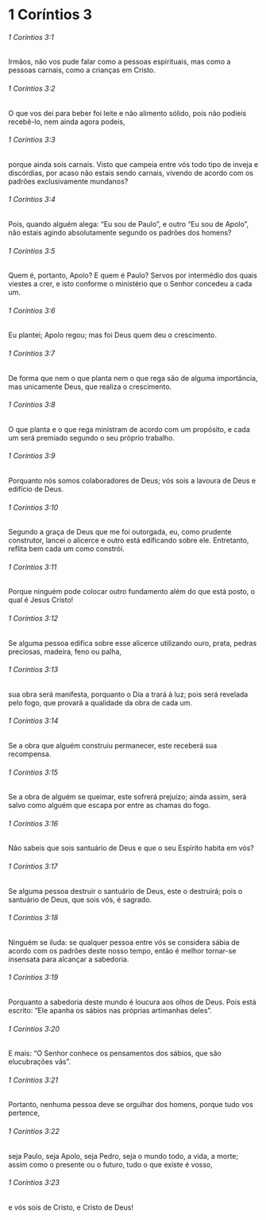 # 1 Coríntios 3

###### 1 Coríntios 3:1

Irmãos, não vos pude falar como a pessoas espirituais, mas como a pessoas carnais, como a crianças em Cristo.

###### 1 Coríntios 3:2

O que vos dei para beber foi leite e não alimento sólido, pois não podíeis recebê-lo, nem ainda agora podeis,

###### 1 Coríntios 3:3

porque ainda sois carnais. Visto que campeia entre vós todo tipo de inveja e discórdias, por acaso não estais sendo carnais, vivendo de acordo com os padrões exclusivamente mundanos?

###### 1 Coríntios 3:4

Pois, quando alguém alega: “Eu sou de Paulo”, e outro “Eu sou de Apolo”, não estais agindo absolutamente segundo os padrões dos homens?

###### 1 Coríntios 3:5

Quem é, portanto, Apolo? E quem é Paulo? Servos por intermédio dos quais viestes a crer, e isto conforme o ministério que o Senhor concedeu a cada um.

###### 1 Coríntios 3:6

Eu plantei; Apolo regou; mas foi Deus quem deu o crescimento.

###### 1 Coríntios 3:7

De forma que nem o que planta nem o que rega são de alguma importância, mas unicamente Deus, que realiza o crescimento.

###### 1 Coríntios 3:8

O que planta e o que rega ministram de acordo com um propósito, e cada um será premiado segundo o seu próprio trabalho.

###### 1 Coríntios 3:9

Porquanto nós somos colaboradores de Deus; vós sois a lavoura de Deus e edifício de Deus.

###### 1 Coríntios 3:10

Segundo a graça de Deus que me foi outorgada, eu, como prudente construtor, lancei o alicerce e outro está edificando sobre ele. Entretanto, reflita bem cada um como constrói.

###### 1 Coríntios 3:11

Porque ninguém pode colocar outro fundamento além do que está posto, o qual é Jesus Cristo!

###### 1 Coríntios 3:12

Se alguma pessoa edifica sobre esse alicerce utilizando ouro, prata, pedras preciosas, madeira, feno ou palha,

###### 1 Coríntios 3:13

sua obra será manifesta, porquanto o Dia a trará à luz; pois será revelada pelo fogo, que provará a qualidade da obra de cada um.

###### 1 Coríntios 3:14

Se a obra que alguém construiu permanecer, este receberá sua recompensa.

###### 1 Coríntios 3:15

Se a obra de alguém se queimar, este sofrerá prejuízo; ainda assim, será salvo como alguém que escapa por entre as chamas do fogo.

###### 1 Coríntios 3:16

Não sabeis que sois santuário de Deus e que o seu Espírito habita em vós?

###### 1 Coríntios 3:17

Se alguma pessoa destruir o santuário de Deus, este o destruirá; pois o santuário de Deus, que sois vós, é sagrado.

###### 1 Coríntios 3:18

Ninguém se iluda: se qualquer pessoa entre vós se considera sábia de acordo com os padrões deste nosso tempo, então é melhor tornar-se insensata para alcançar a sabedoria.

###### 1 Coríntios 3:19

Porquanto a sabedoria deste mundo é loucura aos olhos de Deus. Pois está escrito: “Ele apanha os sábios nas próprias artimanhas deles”.

###### 1 Coríntios 3:20

E mais: “O Senhor conhece os pensamentos dos sábios, que são elucubrações vãs”.

###### 1 Coríntios 3:21

Portanto, nenhuma pessoa deve se orgulhar dos homens, porque tudo vos pertence,

###### 1 Coríntios 3:22

seja Paulo, seja Apolo, seja Pedro, seja o mundo todo, a vida, a morte; assim como o presente ou o futuro, tudo o que existe é vosso,

###### 1 Coríntios 3:23

e vós sois de Cristo, e Cristo de Deus!

